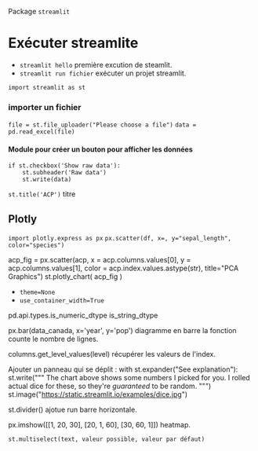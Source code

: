 Package `streamlit`

# Exécuter streamlite

* `streamlit hello` première excution de steamlit.
* `streamlit run fichier` exécuter un projet streamlit.

`import streamlit as st`

### importer un fichier 

`file = st.file_uploader("Please choose a file")`
`data = pd.read_excel(file)`

#### Module pour créer un bouton pour afficher les données 

```
if st.checkbox('Show raw data'):
    st.subheader('Raw data')
    st.write(data)
```

`st.title('ACP')` titre 

## Plotly 

`import plotly.express as px`
`px.scatter(df, x=, y="sepal_length", color="species")`

acp_fig = px.scatter(acp, x = acp.columns.values[0], y = acp.columns.values[1], color = acp.index.values.astype(str), title="PCA Graphics")
st.plotly_chart( acp_fig )
* `theme=None` 
* `use_container_width=True` 

pd.api.types.is_numeric_dtype
is_string_dtype

px.bar(data_canada, x='year', y='pop') diagramme en barre la fonction counte le nombre de lignes.

columns.get_level_values(level) récupérer les valeurs de l'index.

Ajouter un panneau qui se déplit :
with st.expander("See explanation"):
    st.write(\"\"\"
        The chart above shows some numbers I picked for you.
        I rolled actual dice for these, so they're *guaranteed* to
        be random.
    \"\"\")
    st.image("https://static.streamlit.io/examples/dice.jpg")


st.divider() ajotue run barre horizontale.

px.imshow([[1, 20, 30],
                 [20, 1, 60],
                 [30, 60, 1]]) heatmap.


`st.multiselect(text, valeur possible, valeur par défaut)`